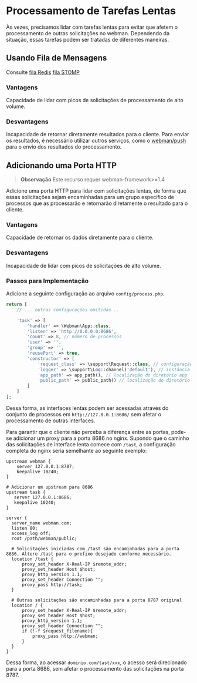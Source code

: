 # Processamento de Tarefas Lentas

Às vezes, precisamos lidar com tarefas lentas para evitar que afetem o processamento de outras solicitações no webman. Dependendo da situação, essas tarefas podem ser tratadas de diferentes maneiras.

## Usando Fila de Mensagens
Consulte [fila Redis](../queue/redis.md) [fila STOMP](../queue/stomp.md)

### Vantagens
Capacidade de lidar com picos de solicitações de processamento de alto volume.

### Desvantagens
Incapacidade de retornar diretamente resultados para o cliente. Para enviar os resultados, é necessário utilizar outros serviços, como o [webman/push](https://www.workerman.net/plugin/2) para o envio dos resultados do processamento.

## Adicionando uma Porta HTTP

> **Observação**
> Este recurso requer webman-framework>=1.4

Adicione uma porta HTTP para lidar com solicitações lentas, de forma que essas solicitações sejam encaminhadas para um grupo específico de processos que as processarão e retornarão diretamente o resultado para o cliente.

### Vantagens
Capacidade de retornar os dados diretamente para o cliente.

### Desvantagens
Incapacidade de lidar com picos de solicitações de alto volume.

### Passos para Implementação
Adicione a seguinte configuração ao arquivo `config/process.php`.
```php
return [
    // ... outras configurações omitidas ...

    'task' => [
        'handler' => \Webman\App::class,
        'listen' => 'http://0.0.0.0:8686',
        'count' => 8, // número de processos
        'user' => '',
        'group' => '',
        'reusePort' => true,
        'constructor' => [
            'request_class' => \support\Request::class, // configuração da classe de solicitação
            'logger' => \support\Log::channel('default'), // instância de log
            'app_path' => app_path(), // localização do diretório app
            'public_path' => public_path() // localização do diretório public
        ]
    ]
];
```

Dessa forma, as interfaces lentas podem ser acessadas através do conjunto de processos em `http://127.0.0.1:8686/` sem afetar o processamento de outras interfaces.

Para garantir que o cliente não perceba a diferença entre as portas, pode-se adicionar um proxy para a porta 8686 no nginx. Supondo que o caminho das solicitações de interface lenta comece com `/tast`, a configuração completa do nginx seria semelhante ao seguinte exemplo:
```nginx
upstream webman {
    server 127.0.0.1:8787;
    keepalive 10240;
}

# Adicionar um upstream para 8686
upstream task {
   server 127.0.0.1:8686;
   keepalive 10240;
}

server {
  server_name webman.com;
  listen 80;
  access_log off;
  root /path/webman/public;

  # Solicitações iniciadas com /tast são encaminhadas para a porta 8686. Altere /tast para o prefixo desejado conforme necessário.
  location /tast {
      proxy_set_header X-Real-IP $remote_addr;
      proxy_set_header Host $host;
      proxy_http_version 1.1;
      proxy_set_header Connection "";
      proxy_pass http://task;
  }

  # Outras solicitações são encaminhadas para a porta 8787 original
  location / {
      proxy_set_header X-Real-IP $remote_addr;
      proxy_set_header Host $host;
      proxy_http_version 1.1;
      proxy_set_header Connection "";
      if (!-f $request_filename){
          proxy_pass http://webman;
      }
  }
}
```

Dessa forma, ao acessar `dominio.com/tast/xxx`, o acesso será direcionado para a porta 8686, sem afetar o processamento das solicitações na porta 8787.
